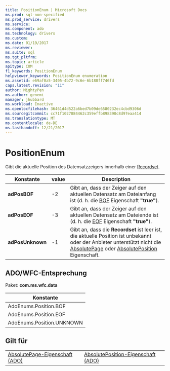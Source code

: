 ```yaml
---
title: PositionEnum | Microsoft Docs
ms.prod: sql-non-specified
ms.prod_service: drivers
ms.service: 
ms.component: ado
ms.technology: drivers
ms.custom: 
ms.date: 01/19/2017
ms.reviewer: 
ms.suite: sql
ms.tgt_pltfrm: 
ms.topic: article
apitype: COM
f1_keywords: PositionEnum
helpviewer_keywords: PositionEnum enumeration
ms.assetid: e69af0a5-3405-4b72-9c6e-6b188ff746fd
caps.latest.revision: "11"
author: MightyPen
ms.author: genemi
manager: jhubbard
ms.workload: Inactive
ms.openlocfilehash: 36461d4d522a6bed7b09de6580232ec4cbd9306d
ms.sourcegitcommit: cc71f1027884462c359effb898390c8d97eaa414
ms.translationtype: MT
ms.contentlocale: de-DE
ms.lasthandoff: 12/21/2017
---
```

# <a name="positionenum"></a>PositionEnum
Gibt die aktuelle Position des Datensatzzeigers innerhalb einer [Recordset](../../../ado/reference/ado-api/recordset-object-ado.md).  
  
|Konstante|value|Description|  
|--------------|-----------|-----------------|  
|**adPosBOF**|-2|Gibt an, dass der Zeiger auf den aktuellen Datensatz am Dateianfang ist (d. h. die [BOF](../../../ado/reference/ado-api/bof-eof-properties-ado.md) Eigenschaft **"true"**).|  
|**adPosEOF**|-3|Gibt an, dass der Zeiger auf den aktuellen Datensatz am Dateiende ist (d. h. die [EOF](../../../ado/reference/ado-api/bof-eof-properties-ado.md) Eigenschaft **"true"**).|  
|**adPosUnknown**|-1|Gibt an, dass die **Recordset** ist leer ist, die aktuelle Position ist unbekannt oder der Anbieter unterstützt nicht die [AbsolutePage](../../../ado/reference/ado-api/absolutepage-property-ado.md) oder [AbsolutePosition](../../../ado/reference/ado-api/absoluteposition-property-ado.md) Eigenschaft.|  
  
## <a name="adowfc-equivalent"></a>ADO/WFC-Entsprechung  
 Paket: **com.ms.wfc.data**  
  
|Konstante|  
|--------------|  
|AdoEnums.Position.BOF|  
|AdoEnums.Position.EOF|  
|AdoEnums.Position.UNKNOWN|  
  
## <a name="applies-to"></a>Gilt für  
  
|||  
|-|-|  
|[AbsolutePage-Eigenschaft (ADO)](../../../ado/reference/ado-api/absolutepage-property-ado.md)|[AbsolutePosition-Eigenschaft (ADO)](../../../ado/reference/ado-api/absoluteposition-property-ado.md)|
